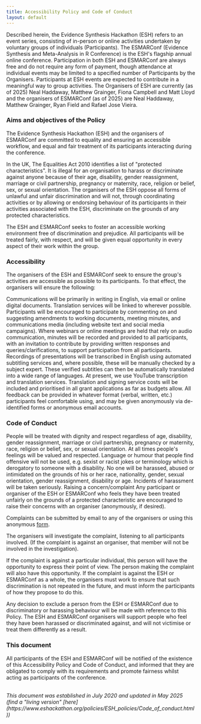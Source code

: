 ```yaml
---
title: Accessibility Policy and Code of Conduct
layout: default
---
```

Described herein, the Evidence Synthesis Hackathon (ESH) refers to an event series, consisting of in-person or online activities undertaken by voluntary groups of individuals (Participants).
The ESMARConf (Evidence Synthesis and Meta-Analysis in R Conference) is the ESH's flagship annual online conference.
Participation in both ESH and ESMARConf are always free and do not require any form of payment, though attendance at individual events may be limited to a specified number of Participants by the Organisers.
Participants at ESH events are expected to contribute in a meaningful way to group activities.
The Organisers of ESH are currently (as of 2025) Neal Haddaway, Matthew Grainger, Fiona Campbell and Matt Lloyd and the organisers of ESMARConf (as of 2025) are Neal Haddaway, Matthew Grainger, Ryan Field and Rafael Jose Vieira.

### Aims and objectives of the Policy

The Evidence Synthesis Hackathon (ESH) and the organisers of ESMARConf are committed to equality and ensuring an accessible workflow, and equal and fair treatment of its participants interacting during the conference.

In the UK, The Equalities Act 2010 identifies a list of "protected characteristics".
It is illegal for an organisation to harass or discriminate against anyone because of their age, disability, gender reassignment, marriage or civil partnership, pregnancy or maternity, race, religion or belief, sex, or sexual orientation.
The organisers of the ESH oppose all forms of unlawful and unfair discrimination and will not, through coordinating activities or by allowing or endorsing behaviour of its participants in their activities associated with the ESH, discriminate on the grounds of any protected characteristics.

The ESH and ESMARConf seeks to foster an accessible working environment free of discrimination and prejudice.
All participants will be treated fairly, with respect, and will be given equal opportunity in every aspect of their work within the group.

### Accessibility

The organisers of the ESH and ESMARConf seek to ensure the group's activities are accessible as possible to its participants.
To that effect, the organisers will ensure the following:

Communications will be primarily in writing in English, via email or online digital documents.
Translation services will be linked to wherever possible.
Participants will be encouraged to participate by commenting on and suggesting amendments to working documents, meeting minutes, and communications media (including website text and social media campaigns).
Where webinars or online meetings are held that rely on audio communication, minutes will be recorded and provided to all participants, with an invitation to contribute by providing written responses and queries/clarifications, to support participation from all participants.
Recordings of presentations will be transcribed in English using automated subtitling services and, where possible, these will be manually checked by a subject expert.
These verified subtitles can then be automatically translated into a wide range of languages.
At present, we use YouTube transcription and translation services.
Translation and signing service costs will be included and prioritised in all grant applications as far as budgets allow.
All feedback can be provided in whatever format (verbal, written, etc.) participants feel comfortable using, and may be given anonymously via de-identified forms or anonymous email accounts.

### Code of Conduct

People will be treated with dignity and respect regardless of age, disability, gender reassignment, marriage or civil partnership, pregnancy or maternity, race, religion or belief, sex, or sexual orientation.
At all times people's feelings will be valued and respected.
Language or humour that people find offensive will not be used, e.g. sexist or racist jokes or terminology which is derogatory to someone with a disability.
No one will be harassed, abused or intimidated on the grounds of his or her race, nationality, gender, sexual orientation, gender reassignment, disability or age.
Incidents of harassment will be taken seriously.
Raising a concern/complaint Any participant or organiser of the ESH or ESMARConf who feels they have been treated unfairly on the grounds of a protected characteristic are encouraged to raise their concerns with an organiser (anonymously, if desired).

Complaints can be submitted by email to any of the organisers or using this anonymous [form](https://forms.gle/Q5SwsBJmnQevZAZp7).

The organisers will investigate the complaint, listening to all participants involved.
(If the complaint is against an organiser, that member will not be involved in the investigation).

If the complaint is against a particular individual, this person will have the opportunity to express their point of view.
The person making the complaint will also have this opportunity.
If the complaint is against the ESH or ESMARConf as a whole, the organisers must work to ensure that such discrimination is not repeated in the future, and must inform the participants of how they propose to do this.

Any decision to exclude a person from the ESH or ESMARConf due to discriminatory or harassing behaviour will be made with reference to this Policy.
The ESH and ESMARConf organisers will support people who feel they have been harassed or discriminated against, and will not victimise or treat them differently as a result.

### This document

All participants of the ESH and ESMARConf will be notified of the existence of this Accessibility Policy and Code of Conduct, and informed that they are obligated to comply with its requirements and promote fairness whilst acting as participants of the conference.


<br>
<i>This document was established in July 2020 and updated in May 2025 (find a "living version" [here](https://www.eshackathon.org/policies/ESH_policies/Code_of_conduct.html))</i>
